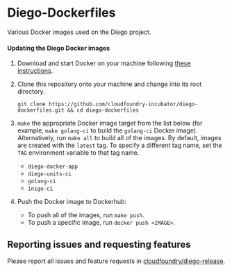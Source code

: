 # Diego-Dockerfiles

Various Docker images used on the Diego project.

#### Updating the Diego Docker images

1. Download and start Docker on your machine following [these instructions](https://docs.docker.com/machine/get-started/).

1. Clone this repository onto your machine and change into its root directory.

   ```
   git clone https://github.com/cloudfoundry-incubator/diego-dockerfiles.git && cd diego-dockerfiles
   ```

1. `make` the appropriate Docker image target from the list below (for example, `make golang-ci` to build the `golang-ci` Docker image). Alternatively, run `make all` to build all of the images. By default, images are created with the `latest` tag. To specify a different tag name, set the `TAG` environment variable to that tag name.

   - `diego-docker-app`
   - `diego-units-ci`
   - `golang-ci`
   - `inigo-ci`

1. Push the Docker image to Dockerhub:
   - To push all of the images, run `make push`.
   - To push a specific image, run `docker push <IMAGE>`.

## Reporting issues and requesting features

Please report all issues and feature requests in [cloudfoundry/diego-release](https://github.com/cloudfoundry/diego-release/issues).
